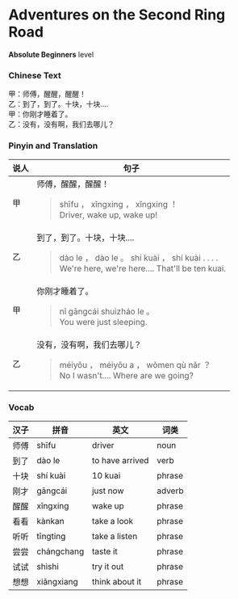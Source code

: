 # Adventures on the Second Ring Road
**Absolute Beginners** level
### Chinese Text
甲：师傅，醒醒，醒醒！<br />乙：到了，到了。十块，十块....<br />甲：你刚才睡着了。<br />乙：没有，没有啊，我们去哪儿？

### Pinyin and Translation
|说人|句子|
|----|----|
|甲|师傅，醒醒，醒醒！<blockquote>shīfu ， xǐngxing ， xǐngxing ！<br />Driver, wake up, wake up!</blockquote>|
|乙|到了，到了。十块，十块....<blockquote>dào le ， dào le 。 shí kuài ， shí kuài . . . .<br />We're here, we're here.... That'll be ten kuai.</blockquote>|
|甲|你刚才睡着了。<blockquote>nǐ gāngcái shuìzháo le 。<br />You were just sleeping.</blockquote>|
|乙|没有，没有啊，我们去哪儿？<blockquote>méiyǒu ， méiyǒu a ， wǒmen qù nǎr ？<br />No I wasn't.... Where are we going?</blockquote>|
### Vocab
|汉子|拼音|英文|词类|
|----|----|----|----|
|师傅|shīfu|driver|noun|
|到了|dào le|to have arrived|verb|
|十块|shí kuài|10 kuai|phrase|
|刚才|gāngcái|just now|adverb|
|醒醒|xǐngxing|wake up|phrase|
|看看|kànkan|take a look|phrase|
|听听|tīngting|take a listen|phrase|
|尝尝|chángchang|taste it|phrase|
|试试|shìshi|try it out|phrase|
|想想|xiǎngxiang|think about it|phrase|